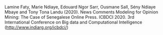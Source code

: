 Lamine Faty, Marie Ndiaye, Edouard Ngor Sarr, Ousmane Sall, Sény Ndiaye Mbaye and Tony Tona Landu (2020). News Comments Modeling for Opinion Mining: The Case of Senegalese Online Press. ICBDCI 2020. 3rd International Conference on Big data and Computational Intelligence (http://www.indiarg.org/icbdci/)

